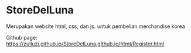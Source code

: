# StoreDelLuna
Merupakan website html, css, dan js. untuk pembelian merchandise korea

Github page: https://zulluzi.github.io/StoreDelLuna.github.io/html/Register.html
